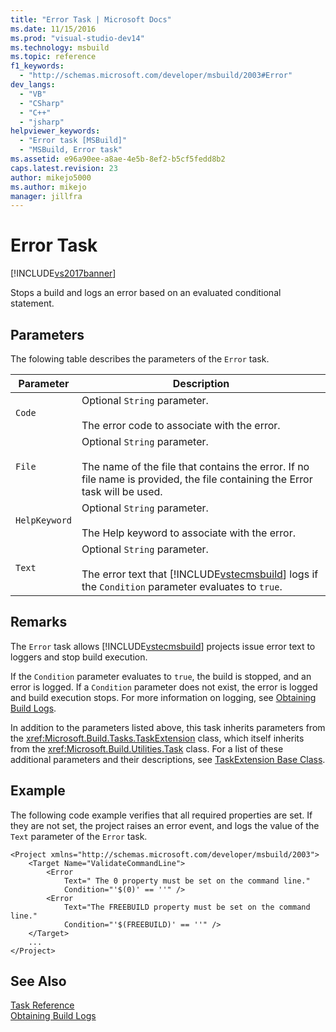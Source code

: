 ```yaml
---
title: "Error Task | Microsoft Docs"
ms.date: 11/15/2016
ms.prod: "visual-studio-dev14"
ms.technology: msbuild
ms.topic: reference
f1_keywords: 
  - "http://schemas.microsoft.com/developer/msbuild/2003#Error"
dev_langs: 
  - "VB"
  - "CSharp"
  - "C++"
  - "jsharp"
helpviewer_keywords: 
  - "Error task [MSBuild]"
  - "MSBuild, Error task"
ms.assetid: e96a90ee-a8ae-4e5b-8ef2-b5cf5fedd8b2
caps.latest.revision: 23
author: mikejo5000
ms.author: mikejo
manager: jillfra
---
```

# Error Task
[!INCLUDE[vs2017banner](../includes/vs2017banner.md)]

  
Stops a build and logs an error based on an evaluated conditional statement.  
  
## Parameters  
 The folowing table describes the parameters of the `Error` task.  
  
|Parameter|Description|  
|---------------|-----------------|  
|`Code`|Optional `String` parameter.<br /><br /> The error code to associate with the error.|  
|`File`|Optional `String` parameter.<br /><br /> The name of the file that contains the error. If no file name is provided, the file containing the Error task will be used.|  
|`HelpKeyword`|Optional `String` parameter.<br /><br /> The Help keyword to associate with the error.|  
|`Text`|Optional `String` parameter.<br /><br /> The error text that [!INCLUDE[vstecmsbuild](../includes/vstecmsbuild-md.md)] logs if the `Condition` parameter evaluates to `true`.|  
  
## Remarks  
 The `Error` task allows [!INCLUDE[vstecmsbuild](../includes/vstecmsbuild-md.md)] projects issue error text to loggers and stop build execution.  
  
 If the `Condition` parameter evaluates to `true`, the build is stopped, and an error is logged. If a `Condition` parameter does not exist, the error is logged and build execution stops. For more information on logging, see [Obtaining Build Logs](../msbuild/obtaining-build-logs-with-msbuild.md).  
  
 In addition to the parameters listed above, this task inherits parameters from the <xref:Microsoft.Build.Tasks.TaskExtension> class, which itself inherits from the <xref:Microsoft.Build.Utilities.Task> class. For a list of these additional parameters and their descriptions, see [TaskExtension Base Class](../msbuild/taskextension-base-class.md).  
  
## Example  
 The following code example verifies that all required properties are set. If they are not set, the project raises an error event, and logs the value of the `Text` parameter of the `Error` task.  
  
```  
<Project xmlns="http://schemas.microsoft.com/developer/msbuild/2003">  
    <Target Name="ValidateCommandLine">  
        <Error  
            Text=" The 0 property must be set on the command line."  
            Condition="'$(0)' == ''" />  
        <Error  
            Text="The FREEBUILD property must be set on the command line."  
            Condition="'$(FREEBUILD)' == ''" />  
    </Target>  
    ...  
</Project>  
```  
  
## See Also  
 [Task Reference](../msbuild/msbuild-task-reference.md)   
 [Obtaining Build Logs](../msbuild/obtaining-build-logs-with-msbuild.md)
